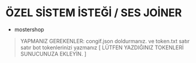 # ÖZEL SİSTEM İSTEĞİ / SES JOİNER
- mostershop

> YAPMANIZ GEREKENLER: 
congif.json doldurmanız. ve token.txt satır satır bot tokenlerinizi yazmanız [ LÜTFEN YAZDIĞINIZ TOKENLERİ SUNUCUNUZA EKLEYİN. ]

